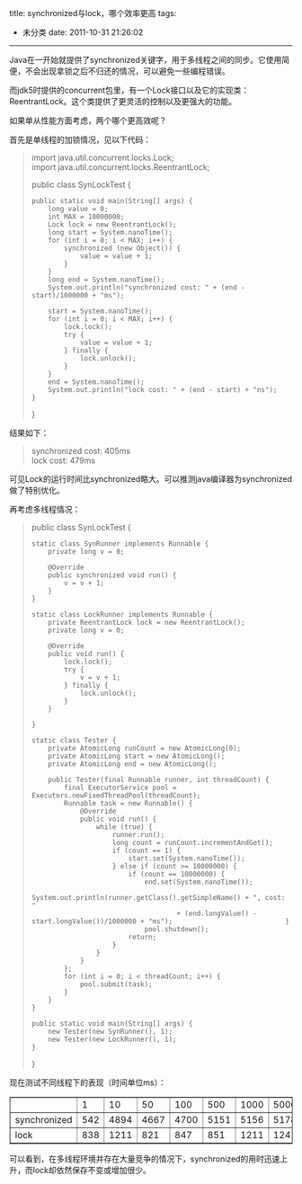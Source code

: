 title: synchronized与lock，哪个效率更高
tags:
  - 未分类
date: 2011-10-31 21:26:02
---

Java在一开始就提供了synchronized关键字，用于多线程之间的同步。它使用简便，不会出现拿锁之后不归还的情况，可以避免一些编程错误。

而jdk5时提供的concurrent包里，有一个Lock接口以及它的实现类：ReentrantLock。这个类提供了更灵活的控制以及更强大的功能。

如果单从性能方面考虑，两个哪个更高效呢？

<span id="more-542"></span>

首先是单线程的加锁情况，见以下代码：

> import java.util.concurrent.locks.Lock;      
> import java.util.concurrent.locks.ReentrantLock; 
> 
> public class SynLockTest { 
> 
>     public static void main(String[] args) {      
>         long value = 0;       
>         int MAX = 10000000;       
>         Lock lock = new ReentrantLock();       
>         long start = System.nanoTime();       
>         for (int i = 0; i < MAX; i++) {       
>             synchronized (new Object()) {       
>                 value = value + 1;       
>             }       
>         }       
>         long end = System.nanoTime();       
>         System.out.println("synchronized cost: " + (end - start)/1000000 + "ms"); 
> 
>         start = System.nanoTime();      
>         for (int i = 0; i < MAX; i++) {       
>             lock.lock();       
>             try {       
>                 value = value + 1;       
>             } finally {       
>                 lock.unlock();       
>             }       
>         }       
>         end = System.nanoTime();       
>         System.out.println("lock cost: " + (end - start) + "ns");       
>     }       
> }

结果如下：

> synchronized cost: 405ms      
> lock cost: 479ms

可见Lock的运行时间比synchronized略大。可以推测java编译器为synchronized做了特别优化。

再考虑多线程情况：

> public class SynLockTest { 
> 
>     static class SynRunner implements Runnable {      
>         private long v = 0; 
> 
>         @Override      
>         public synchronized void run() {       
>             v = v + 1;       
>         }       
>     } 
> 
>     static class LockRunner implements Runnable {      
>         private ReentrantLock lock = new ReentrantLock();       
>         private long v = 0; 
> 
>         @Override      
>         public void run() {       
>             lock.lock();       
>             try {       
>                 v = v + 1;       
>             } finally {       
>                 lock.unlock();       
>             }       
>         } 
> 
>     } 
> 
>     static class Tester {      
>         private AtomicLong runCount = new AtomicLong(0);       
>         private AtomicLong start = new AtomicLong();       
>         private AtomicLong end = new AtomicLong(); 
> 
>         public Tester(final Runnable runner, int threadCount) {      
>             final ExecutorService pool = Executors.newFixedThreadPool(threadCount);       
>             Runnable task = new Runnable() {       
>                 @Override       
>                 public void run() {       
>                     while (true) {       
>                         runner.run();      
>                         long count = runCount.incrementAndGet();       
>                         if (count == 1) {       
>                             start.set(System.nanoTime());       
>                         } else if (count >= 10000000) {       
>                             if (count == 10000000) {       
>                                 end.set(System.nanoTime());       
>                                 System.out.println(runner.getClass().getSimpleName() + ", cost: "       
>                                         + (end.longValue() - start.longValue())/1000000 + "ms");                            }       
>                                 pool.shutdown();       
>                             return;       
>                         }       
>                     }       
>                 }       
>             };       
>             for (int i = 0; i < threadCount; i++) {       
>                 pool.submit(task);       
>             }       
>         }       
>     } 
> 
>     public static void main(String[] args) {      
>         new Tester(new SynRunner(), 1);       
>         new Tester(new LockRunner(), 1);       
>     } 
> 
> }
> 
>  

现在测试不同线程下的表现（时间单位ms）：

<table cellspacing="0" cellpadding="2" width="600" border="1">
<tbody>
<tr>
<td valign="top" width="75"> </td>
<td valign="top" width="75">1</td>
<td valign="top" width="75">10</td>
<td valign="top" width="75">50</td>
<td valign="top" width="75">100</td>
<td valign="top" width="75">500</td>
<td valign="top" width="75">1000</td>
<td valign="top" width="75">5000</td>
</tr>
<tr>
<td valign="top" width="75">synchronized</td>
<td valign="top" width="75">542</td>
<td valign="top" width="75">4894</td>
<td valign="top" width="75">4667</td>
<td valign="top" width="75">4700</td>
<td valign="top" width="75">5151</td>
<td valign="top" width="75">5156</td>
<td valign="top" width="75">5178</td>
</tr>
<tr>
<td valign="top" width="75">lock</td>
<td valign="top" width="75">838</td>
<td valign="top" width="75">1211</td>
<td valign="top" width="75">821</td>
<td valign="top" width="75">847</td>
<td valign="top" width="75">851</td>
<td valign="top" width="75">1211</td>
<td valign="top" width="75">1241</td>
</tr>
</tbody>
</table>

可以看到，在多线程环境并存在大量竞争的情况下，synchronized的用时迅速上升，而lock却依然保存不变或增加很少。